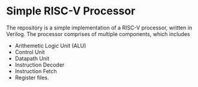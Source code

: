 # Simple RISC-V Processor
The repository is a simple implementation of a RISC-V processor, written in Verilog. 
The processor comprises of multiple components, which includes

+ Arithemetic Logic Unit (ALU)
+ Control Unit
+ Datapath Unit
+ Instruction Decoder
+ Instruction Fetch
+ Register files.

